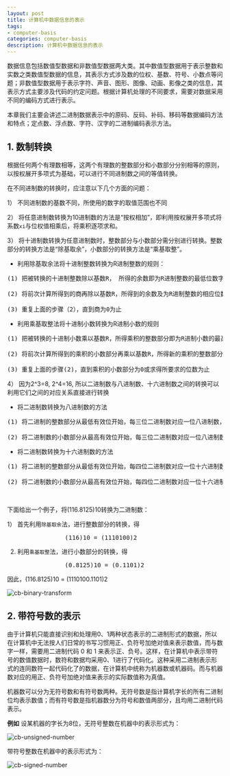 ```yaml
---
layout: post
title: 计算机中数据信息的表示
tags:
- computer-basis
categories: computer-basis
description: 计算机中数据信息的表示
---
```



数据信息包括数值型数据和非数值型数据两大类。其中数值型数据用于表示整数和实数之类数值型数据的信息，其表示方式涉及数的位权、基数、符号、小数点等问题；非数值型数据用于表示字符、声音、图形、图像、动画、影像之类的信息，其表示方式主要涉及代码的约定问题。根据计算机处理的不同要求，需要对数据采用不同的编码方式进行表示。

本章我们主要会讲述二进制数据表示中的原码、反码、补码、移码等数据编码方法和特点；定点数、浮点数、字符、汉字的二进制编码表示方法。



<!-- more -->

## 1. 数制转换
根据任何两个有理数相等，这两个有理数的整数部分和小数部分分别相等的原则，以按权展开多项式为基础，可以进行不同进制数之间的等值转换。

在不同进制数的转换时，应注意以下几个方面的问题：

1） 不同进制数的基数不同，所使用的数字的取值范围也不同

2） 将任意进制数转换为10进制数的方法是“按权相加”，即利用按权展开多项式将系数```xi```与位权值相乘后，将乘积逐项求和。

3） 将十进制数转换为任意进制数时，整数部分与小数部分需分别进行转换。整数部分的转换方法是“除基取余”，小数部分的转换方法是“乘基取整”。

* 利用除基取余法将十进制整数转换为R进制整数的规则：
<pre>
(1) 把被转换的十进制整数除以基数R， 所得的余数即为R进制整数的最低位数字

(2) 将前次计算所得到的商再除以基数R，所得到的余数及为R进制整数的相应位数字

(3) 重复上面的步骤（2），直到商为0为止
</pre>


* 利用乘基取整法将十进制小数转换为R进制小数的规则
<pre>
(1) 把被转换的十进制小数乘以基数R，所得乘积的整数部分即为R进制小数的最高位数字

(2) 将前次计算所得到的乘积的小数部分再乘以基数R，所得新的乘积的整数部分即为R进制小数的相应位数字。

(3) 重复上面的步骤(2)，直到乘积的小数部分为0或求得所要求的位数为止
</pre> 

4） 因为2^3=8, 2^4=16, 所以二进制数与八进制数、十六进制数之间的转换可以利用它们之间的对应关系直接进行转换

* 将二进制数转换为八进制数的方法
<pre>
(1) 将二进制的整数部分从最低有效位开始，每三位二进制数对应一位八进制数，不足三位高位补0

(2) 将二进制数的小数部分从最高有效位开始，每三位二进制数对应一位八进制数，不足三位，低位补0 
</pre>

* 将二进制数转换为十六进制数的方法
<pre>
(1) 将二进制的整数部分从最低有效位开始，每四位二进制数对应一位十六进制数，不足四位高位补0

(2) 将二进制数的小数部分从最高有效位开始，每四位二进制数对应一位十六进制数，不足四位，低位补0 
</pre>

<br />

下面给出一个例子，将(116.8125)10转换为二进制数：

1） 首先利用```除基取余```法，进行整数部分的转换，得
<pre>
                (116)10 = (1110100)2
</pre>
2) 利用```乘基取整```法，进行小数部分的转换，得
<pre>
                (0.8125)10 = (0.1101)2
</pre>

因此，(116.8125)10 = (1110100.1101)2

![cb-binary-transform](https://ivanzz1001.github.io/records/assets/img/computer_basis/cb_binary_transform.jpg)


## 2. 带符号数的表示
由于计算机只能直接识别和处理用0、1两种状态表示的二进制形式的数据，所以在计算机中无法按人们日常的书写习惯用正、负符号加绝对值来表示数值，而与数字一样，需要用二进制代码 0 和 1 来表示正、负号。这样，在计算机中表示带符号的数值数据时，数符和数据均采用0、1进行了代码化。这种采用二进制表示形式的连同数符一起代码化了的数据，在计算机中统称为机器数或机器码。而与机器数对应的用正、负符号加绝对值来表示的实际数值称为真值。

机器数可以分为无符号数和有符号数两种。无符号数是指计算机字长的所有二进制位均表示数值；而有符号数是指机器数分为符号和数值两部分，且均用二进制代码表示。

**例如** 设某机器的字长为8位，无符号整数在机器中的表示形式为：

![cb-unsigned-number](https://ivanzz1001.github.io/records/assets/img/computer_basis/cb_unsigned_number.jpg)

带符号整数在机器中的表示形式为：

![cb-signed-number](https://ivanzz1001.github.io/records/assets/img/computer_basis/cb_signed_number.jpg)




<br />
<br />
<br />

